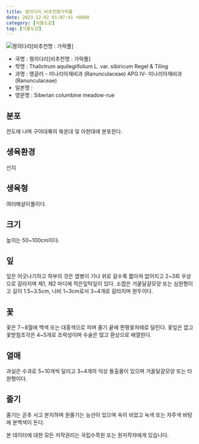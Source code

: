 ```yaml
---
title: 꿩의다리_비추천명가락풀
date: 2023-12-02 01:07:41 +0800
category: [식물도감]
tag: [식물도감]
---
```




![꿩의다리[비추천명 : 가락풀]](/fileUpload/plants/basic/Ranunculaceae/Thalictrum/19270/1_th2.jpg)
- 국명 : 꿩의다리[비추천명 : 가락풀]
- 학명 : Thalictrum aquilegiifolium L. var. sibiricum Regel & Tiling
- 과명 : 앵글러 - 미나리아재비과 (Ranunculaceae) APG Ⅳ- 미나리아재비과 (Ranunculaceae)
- 일본명 : 
- 영문명 : Siberian columbine meadow-rue


## 분포
전도에 나며 구아대륙의 북온대 및 아한대에 분포한다.
## 생육환경
산지
## 생육형
여러해살이풀이다.
## 크기
높이는 50~100cm이다.
## 잎
잎은 어긋나기하고 하부의 것은 엽병이 기나 위로 갈수록 짧아져 없어지고 2~3회 우상으로 갈라지며 제1, 제2 마디에 작은잎턱잎이 있다. 소엽은 거꿀달걀모양 또는 심원형이고 길이 1.5~3.5cm, 나비 1~3cm로서 3~4개로 갈라지며 원두이다.
## 꽃
꽃은 7∼8월에 백색 또는 대홍색으로 피며 줄기 끝에 편평꽃차례로 달린다. 꽃잎은 없고 꽃받침조각은 4~5개로 조락성이며 수술은 많고 환상으로 배열한다.
## 열매
과실은 수과로 5~10개씩 달리고 3~4개의 익상 돌출물이 있으며 거꿀달걀모양 또는 타원형이다.
## 줄기
줄기는 곧추 서고 분지하며 원줄기는 능선이 있으며 속이 비었고 녹색 또는 자주색 바탕에 분백색이 돈다.






본 데이터에 대한 모든 저작권리는 국립수목원 또는 원저작자에게 있습니다.
